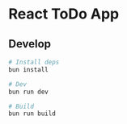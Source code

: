 # React ToDo App

## Develop

```bash
# Install deps
bun install

# Dev
bun run dev

# Build
bun run build
```
